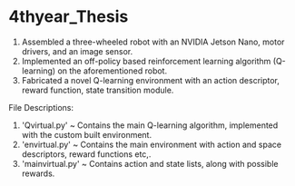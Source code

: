 # 4thyear_Thesis

1. Assembled a three-wheeled robot with an NVIDIA Jetson Nano, motor drivers, and an image sensor.
2. Implemented an off-policy based reinforcement learning algorithm (Q-learning) on the aforementioned robot. 
3. Fabricated a novel Q-learning environment with an action descriptor, reward function, state transition module. 

File Descriptions: 

1. 'Qvirtual.py' ~ Contains the main Q-learning algorithm, implemented with the custom built environment.
2. 'envirtual.py' ~ Contains the main environment with action and space descriptors, reward functions etc,.
3. 'mainvirtual.py' ~ Contains action and state lists, along with possible rewards. 
